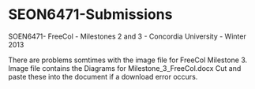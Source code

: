 SEON6471-Submissions
====================

SOEN6471- FreeCol - Milestones 2 and 3 - Concordia University - Winter 2013


There are problems somtimes with the image file for FreeCol Milestone 3. Image file contains the Diagrams for 
Milestone_3_FreeCol.docx Cut and paste these into the document if a download error occurs.